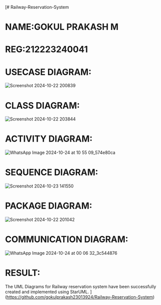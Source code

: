 [# Railway-Reservation-System

# NAME:GOKUL PRAKASH M
# REG:212223240041


# USECASE DIAGRAM:

![Screenshot 2024-10-22 200839](https://github.com/user-attachments/assets/d85fdebb-d74a-421a-b380-1f2ce0666abb)

# CLASS DIAGRAM:

![Screenshot 2024-10-22 203844](https://github.com/user-attachments/assets/72d91ed9-e8a7-4892-8a9c-76a3fa1aab27)

# ACTIVITY DIAGRAM:

![WhatsApp Image 2024-10-24 at 10 55 09_574e80ca](https://github.com/user-attachments/assets/716624d6-038e-469c-a2dc-ad0d040600f1)

# SEQUENCE DIAGRAM:

![Screenshot 2024-10-23 141550](https://github.com/user-attachments/assets/4d0663f1-fc38-42ee-95f2-fa02f4163778)

# PACKAGE DIAGRAM:

![Screenshot 2024-10-22 201042](https://github.com/user-attachments/assets/516f37ad-2280-4ec7-be8c-e0682af90a87)

# COMMUNICATION DIAGRAM:

![WhatsApp Image 2024-10-24 at 00 06 32_3c544876](https://github.com/user-attachments/assets/bca0a25f-b956-42cf-9bdc-b5634a5d3fee)

# RESULT:

The UML Diagrams for Railway reservation system have been successfully created and implemented using StarUML.
](https://github.com/gokulprakash23013924/Railway-Reservation-System)
